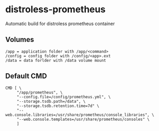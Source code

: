 # distroless-prometheus

Automatic build for distroless prometheus container

## Volumes

```
/app = application folder with /app/<command>
/config = config folder with /config/<app>.ext
/data = data forlder with /data volume mount
```

## Default CMD
```
CMD [ \
     "/app/prometheus", \
     "--config.file=/config/prometheus.yml", \
     "--storage.tsdb.path=/data", \
     "--storage.tsdb.retention.time=7d" \
     "--web.console.libraries=/usr/share/prometheus/console_libraries", \
     "--web.console.templates=/usr/share/prometheus/consoles" \
     ]
```
